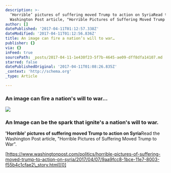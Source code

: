 ```yaml
---
description: >-
  ‘Horrible’ pictures of suffering moved Trump to action on SyriaRead the
  Washington Post article, "Horrible Pictures of Suffering Moved Trump to War".
author: []
datePublished: '2017-04-11T01:12:57.338Z'
dateModified: '2017-04-11T01:12:56.836Z'
title: An image can fire a nation’s will to war…
publisher: {}
via: {}
inFeed: true
sourcePath: _posts/2017-04-11-1e430f23-5f7b-4645-ae09-dff8dfa14107.md
starred: false
datePublishedOriginal: '2017-04-11T01:08:26.835Z'
_context: 'http://schema.org'
_type: Article

---
```

### An image can fire a nation's will to war...
![](https://the-grid-user-content.s3-us-west-2.amazonaws.com/48c1b9c7-f2f2-416e-8126-5a0c77b3b0d3.jpg)

### An Image can be the spark that ignite's a nation's will to war.

**'Horrible' pictures of suffering moved Trump to action on Syria**Read the Washington Post article, "Horrible Pictures of Suffering Moved Trump to War".

[https://www.washingtonpost.com/politics/horrible-pictures-of-suffering-moved-trump-to-action-on-syria/2017/04/07/9aa9fcc8-1bce-11e7-8003-f55b4c1cfae2\_story.html][0]

[0]: https://www.washingtonpost.com/politics/horrible-pictures-of-suffering-moved-trump-to-action-on-syria/2017/04/07/9aa9fcc8-1bce-11e7-8003-f55b4c1cfae2_story.html